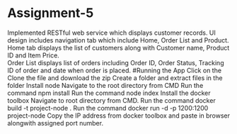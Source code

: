 # Assignment-5
Implemented RESTful web service which displays customer records. 
UI design includes navigation tab which include Home, Order List and Product. 
Home tab displays the list of customers along with Customer name, Product ID and Item Price.  
Order List displays list of orders including Order ID, Order Status, Tracking ID of order and date when order is placed. 
#Running the App
Click on the Clone the file and download the zip
Create a folder and extract files in the folder
Install node
Navigate to the root directory from CMD
Run the command npm install 
Run the command node index 
Install the docker toolbox
Navigate to root directory from CMD. 
Run the command docker build -t project-node .
Run the command docker run -d -p 1200:1200 project-node
Copy the IP address from docker toolbox and paste in browser alongwith assigned port number. 
